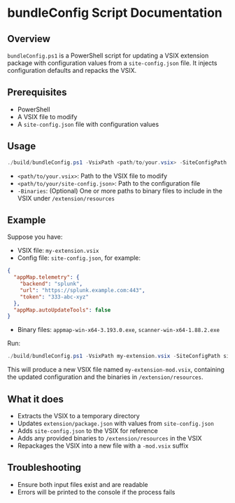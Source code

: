 # bundleConfig Script Documentation

## Overview

`bundleConfig.ps1` is a PowerShell script for updating a VSIX extension package with configuration
values from a `site-config.json` file. It injects configuration defaults and repacks the VSIX.

## Prerequisites

- PowerShell
- A VSIX file to modify
- A `site-config.json` file with configuration values

## Usage

```powershell
./build/bundleConfig.ps1 -VsixPath <path/to/your.vsix> -SiteConfigPath <path/to/your/site-config.json> [-Binaries <path/to/binary1> <path/to/binary2> ...]
```

- `<path/to/your.vsix>`: Path to the VSIX file to modify
- `<path/to/your/site-config.json>`: Path to the configuration file
- `-Binaries`: (Optional) One or more paths to binary files to include in the VSIX under
  `/extension/resources`

## Example

Suppose you have:

- VSIX file: `my-extension.vsix`
- Config file: `site-config.json`, for example:

```json
{
  "appMap.telemetry": {
    "backend": "splunk",
    "url": "https://splunk.example.com:443",
    "token": "333-abc-xyz"
  },
  "appMap.autoUpdateTools": false
}
```

- Binary files: `appmap-win-x64-3.193.0.exe`, `scanner-win-x64-1.88.2.exe`

Run:

```powershell
./build/bundleConfig.ps1 -VsixPath my-extension.vsix -SiteConfigPath site-config.json -Binaries appmap-win-x64-3.193.0.exe,scanner-win-x64-1.88.2.exe
```

This will produce a new VSIX file named `my-extension-mod.vsix`, containing the updated
configuration and the binaries in `/extension/resources`.

## What it does

- Extracts the VSIX to a temporary directory
- Updates `extension/package.json` with values from `site-config.json`
- Adds `site-config.json` to the VSIX for reference
- Adds any provided binaries to `/extension/resources` in the VSIX
- Repackages the VSIX into a new file with a `-mod.vsix` suffix

## Troubleshooting

- Ensure both input files exist and are readable
- Errors will be printed to the console if the process fails
